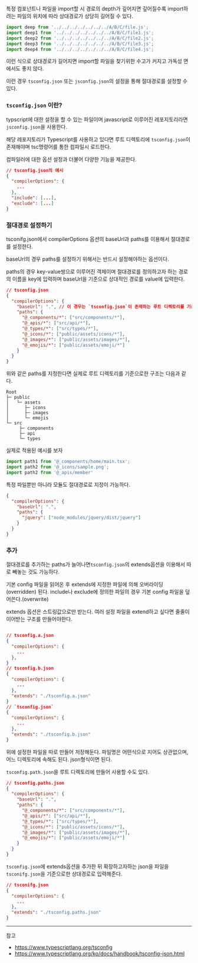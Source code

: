 
특정 컴포넌트나 파일을 import할 시 경로의 depth가 깊어지면 깊어질수록 import하려는 파일의 위치에 따라 상대경로가 상당히 길어질 수 있다.

```js
import deep from '../../../../../../../A/B/C/file.js';
import deep1 from '../../../../../../../A/B/C/file1.js';
import deep2 from '../../../../../../../A/B/C/file2.js';
import deep3 from '../../../../../../../A/B/C/file3.js';
import deep4 from '../../../../../../../A/B/C/file4.js';
```

이런 식으로 상대경로가 길어지면 import할 파일을 찾기위한 수고가 커지고 가독성 면에서도 좋지 않다.

이런 경우 `tsconfig.json` 또는 `jsconfig.json`의 설정을 통해 절대경로를 설정할 수 있다.

### `tsconfig.json` 이란?

typscript에 대한 설정을 할 수 있는 파일이며 javascript로 이루어진 레포지토리라면 `jsconfig.json`을 사용한다.

해당 레포지토리가 Typescript를 사용하고 있다면 루트 디렉토리에 `tsconfig.json`이 존재해야며 tsc명령어를 통한 컴파일시 로드한다.

컴파일러에 대한 옵션 설정과 더불어 다양한 기능을 제공한다.

```json
// tsconfig.json의 예시
{
  "compilerOptions": {
    ...
  },
  "include": [...],
  "exclude": [...]
}
```
### 절대경로 설정하기

tsconifg.json에서 compilerOptions 옵션의 baseUrl과 paths를 이용해서 절대경로를 설정한다.

baseUrl의 경우 paths를 설정하기 위해서는 반드시 설정해야하는 옵션이다.

paths의 경우 key-value쌍으로 이루어진 객체이며 절대경로를 정의하고자 하는 경로의 이름을 key에 입력하며 baseUrl을 기준으로 상대적인 경로를 value에 입력한다.

```json
// tsconfig.json
{
  "compilerOptions": {
    "baseUrl": ".", // 이 경우는 `tsconfig.json`이 존재하는 루트 디렉토리를 기준으로 삼는다.
    "paths": {
      "@_components/*": ["src/components/*"],
      "@_apis/*": ["src/api/*"],
      "@_types/*": ["src/types/*"],
      "@_icons/*": ["public/assets/icons/*"],
      "@_images/*": ["public/assets/images/*"],
      "@_emojis/*": ["public/assets/emoji/*"]
    }
  }
}
```
위와 같은 paths를 지정한다면 실제로 루트 디렉토리를 기준으로한 구조는 다음과 같다.

```
Root
├─ public
│   └─ assets
│      ├─ icons
│      ├─ images
│      └─ emojis
└─ src
     ├─ components
     ├─ api
     └─ types
```

실제로 적용된 예시를 보자

```js
import path1 from '@_components/home/main.tsx';
import path2 from '@_icons/sample.png';
import path2 from '@_apis/member'
```

특정 파일뿐만 아니라 모듈도 절대경로로 지정이 가능하다.

```json
{
  "compilerOptions": {
    "baseUrl": ".",
    "paths": {
      "jquery": ["node_modules/jquery/dist/jquery"]
    }
  }
}
```

### 추가

절대경로를 추가하는 paths가 늘어나면`tsconfig.json`의 extends옵션을 이용해서 따로 빼놓는 것도 가능하다.

기본 config 파일을 읽어온 후 extends에 지정한 파일에 의해 오버라이딩(overridden) 된다. include나 exclude에 정의한 파일의 경우 기본 config 파일을 덮어쓴다.(overwrite)

extends 옵션은 스트링값으로만 받는다. 여러 설정 파일을 extend하고 싶다면 줄줄이 이어받는 구조를 만들어야한다.

```json

// tsconfig.a.json
{
  "compilerOptions": {
    ...
  },
}
// tsconfig.b.json
{
  "compilerOptions": {
    ...
  },
  "extends": "./tsconfig.a.json"
}
// `tsconfig.json`
{
  "compilerOptions": {
    ...
  },
  "extends": "./tsconfig.b.json"
}
```

위에 설정한 파일을 따로 만들어 저장해둔다. 파일명은 어떤식으로 지어도 상관없으며, 어느 디렉토리에 속해도 된다. json형식이면 된다.

`tsconfig.path.json`을 루트 디렉토리에 만들어 사용할 수도 있다.

```json
// tsconfig.paths.json
{
  "compilerOptions": {
    "baseUrl": ".",
    "paths": {
      "@_components/*": ["src/components/*"],
      "@_apis/*": ["src/api/*"],
      "@_types/*": ["src/types/*"],
      "@_icons/*": ["public/assets/icons/*"],
      "@_images/*": ["public/assets/images/*"],
      "@_emojis/*": ["public/assets/emoji/*"]
    }
  }
}
```

`tsconfig.json`에 extends옵션을 추가한 뒤 확장하고자하는 json을 파일을 `tsconifg.json`을 기준으로한 상대경로로 입력해준다.

```json
// tsconifg.json
{
  "compilerOptions": {
    ...
  },
  "extends": "./tsconfig.paths.json"
}
```

---
참고
- https://www.typescriptlang.org/tsconfig
- https://www.typescriptlang.org/ko/docs/handbook/tsconfig-json.html
